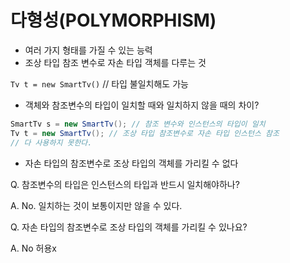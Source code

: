 # 다형성(POLYMORPHISM)

- 여러 가지 형태를 가질 수 있는 능력
- 조상 타입 참조 변수로 자손 타입 객체를 다루는 것

`Tv t = new SmartTv()` // 타입 불일치해도 가능



- 객체와 참조변수의 타입이 일치할 때와 일치하지 않을 때의 차이?

```java
SmartTv s = new SmartTv(); // 참조 변수와 인스턴스의 타입이 일치
Tv t = new SmartTv(); // 조상 타입 참조변수로 자손 타입 인스턴스 참조 
// 다 사용하지 못한다.
```



- 자손 타입의 참조변수로 조상 타입의 객체를 가리킬 수 없다



Q. 참조변수의 타입은 인스턴스의 타입과 반드시 일치해야하나?

A. No. 일치하는 것이 보통이지만 않을 수 있다.



Q. 자손 타입의 참조변수로 조상 타입의 객체를 가리킬 수 있나요?

A. No 허용x



